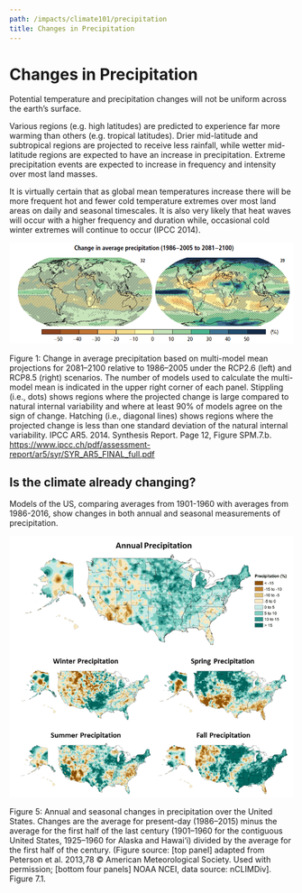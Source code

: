 ```yaml
---
path: /impacts/climate101/precipitation
title: Changes in Precipitation
---
```


# Changes in Precipitation

Potential temperature and precipitation changes will not be uniform across the earth’s surface.

Various regions (e.g. high latitudes) are predicted to experience far more warming than others (e.g. tropical latitudes). Drier mid-latitude and subtropical regions are projected to receive less rainfall, while wetter mid-latitude regions are expected to have an increase in precipitation. Extreme precipitation events are expected to increase in frequency and intensity over most land masses.

It is virtually certain that as global mean temperatures increase there will be more frequent hot and fewer cold temperature extremes over most land areas on daily and seasonal timescales. It is also very likely that heat waves will occur with a higher frequency and duration while, occasional cold winter extremes will continue to occur (IPCC 2014).

![Change in precipitation chart](global-precipitation-chart.png)

<figcaption>
Figure 1: Change in average precipitation based on multi-model mean projections for
2081–2100 relative to 1986–2005 under the RCP2.6 (left) and RCP8.5 (right) scenarios. The number of models used to calculate the multi-model mean is indicated in the upper right corner of each panel. Stippling (i.e., dots) shows regions where the projected change is large compared to natural internal variability and where at least 90% of models agree on the sign of change. Hatching (i.e., diagonal lines) shows regions where the projected change is less than one standard deviation of the natural internal variability.
IPCC AR5. 2014. Synthesis Report. Page 12, Figure SPM.7.b.
<a href="https://www.ipcc.ch/pdf/assessment-report/ar5/syr/SYR_AR5_FINAL_full.pdf"  target="_blank" rel="noopener noreferrer">https://www.ipcc.ch/pdf/assessment-report/ar5/syr/SYR_AR5_FINAL_full.pdf</a>
</figcaption>

## Is the climate already changing?

Models of the US, comparing averages from 1901-1960 with averages from 1986-2016, show changes in both annual and seasonal measurements of precipitation.

![Precipitation chart](precipitation-chart.png)

<figcaption>
Figure 5: Annual and seasonal changes in precipitation over the United States. Changes are the average for present-day (1986–2015) minus the average for the first half of the last century (1901–1960 for the contiguous United States, 1925–1960 for Alaska and Hawai‘i) divided by the average for the first half of the century. (Figure source: [top panel] adapted from Peterson et al. 2013,78 © American Meteorological Society. Used with permission; [bottom four panels] NOAA NCEI, data source: nCLIMDiv].  Figure 7.1.
</figcaption>
